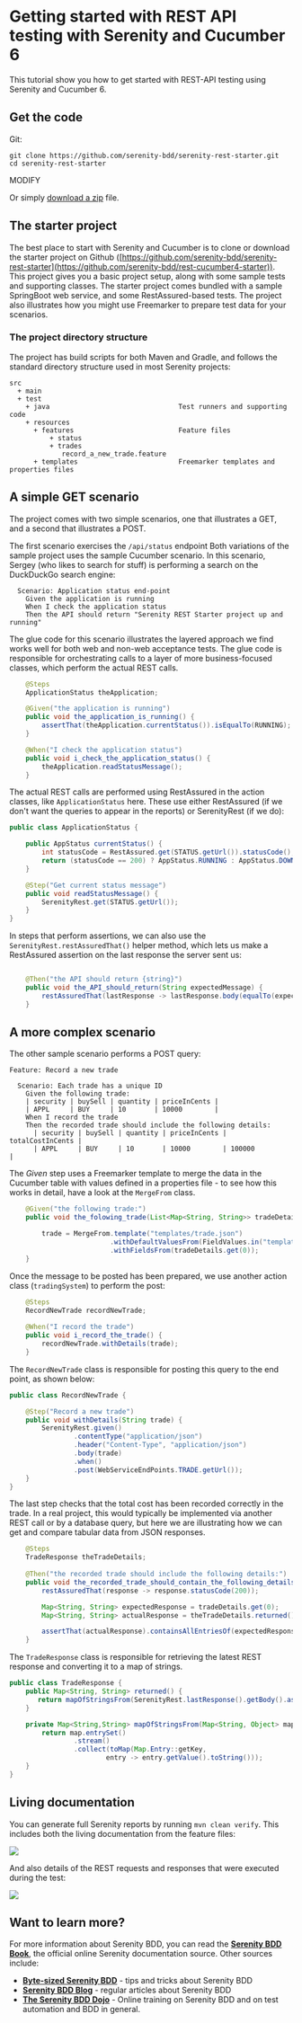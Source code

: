# Getting started with REST API testing with Serenity and Cucumber 6

This tutorial show you how to get started with REST-API testing using Serenity and Cucumber 6. 

## Get the code

Git:

    git clone https://github.com/serenity-bdd/serenity-rest-starter.git
    cd serenity-rest-starter



MODIFY

Or simply [download a zip](https://github.com/serenity-bdd/serenity-repository-starter/archive/master.zip) file.

## The starter project
The best place to start with Serenity and Cucumber is to clone or download the starter project on Github ([https://github.com/serenity-bdd/serenity-rest-starter](https://github.com/serenity-bdd/rest-cucumber4-starter)). 
This project gives you a basic project setup, along with some sample tests and supporting classes. 
The starter project comes bundled with a sample SpringBoot web service, and some RestAssured-based tests. 
The project also illustrates how you might use Freemarker to prepare test data for your scenarios.

### The project directory structure
The project has build scripts for both Maven and Gradle, and follows the standard directory structure used in most Serenity projects:
```Gherkin
src
  + main
  + test
    + java                                Test runners and supporting code
    + resources
      + features                          Feature files 
          + status
          + trades
             record_a_new_trade.feature 
      + templates                         Freemarker templates and properties files                

```

## A simple GET scenario
The project comes with two simple scenarios, one that illustrates a GET, and a second that illustrates a POST.

The first scenario exercises the `/api/status` endpoint
Both variations of the sample project uses the sample Cucumber scenario. 
In this scenario, Sergey (who likes to search for stuff) is performing a search on the DuckDuckGo search engine:

```Gherkin
  Scenario: Application status end-point
    Given the application is running
    When I check the application status
    Then the API should return "Serenity REST Starter project up and running"
```

The glue code for this scenario illustrates the layered approach we find works well for both web and non-web acceptance tests.
The glue code is responsible for orchestrating calls to a layer of more business-focused classes, which perform the actual REST calls.

```java
    @Steps
    ApplicationStatus theApplication;

    @Given("the application is running")
    public void the_application_is_running() {
        assertThat(theApplication.currentStatus()).isEqualTo(RUNNING);
    }

    @When("I check the application status")
    public void i_check_the_application_status() {
        theApplication.readStatusMessage();
    }
```

The actual REST calls are performed using RestAssured in the action classes, like `ApplicationStatus` here. 
These use either RestAssured (if we don't want the queries to appear in the reports) or SerenityRest (if we do):

```java
public class ApplicationStatus {

    public AppStatus currentStatus() {
        int statusCode = RestAssured.get(STATUS.getUrl()).statusCode();
        return (statusCode == 200) ? AppStatus.RUNNING : AppStatus.DOWN;
    }

    @Step("Get current status message")
    public void readStatusMessage() {
        SerenityRest.get(STATUS.getUrl());
    }
}
```

In steps that perform assertions, we can also use the `SerenityRest.restAssuredThat()` helper method, 
which lets us make a RestAssured assertion on the last response the server sent us:

```java

    @Then("the API should return {string}")
    public void the_API_should_return(String expectedMessage) {
        restAssuredThat(lastResponse -> lastResponse.body(equalTo(expectedMessage)));
    }
```


## A more complex scenario

The other sample scenario performs a POST query:

```gherkin
Feature: Record a new trade

  Scenario: Each trade has a unique ID
    Given the following trade:
    | security | buySell | quantity | priceInCents |
    | APPL     | BUY     | 10       | 10000        |
    When I record the trade
    Then the recorded trade should include the following details:
      | security | buySell | quantity | priceInCents | totalCostInCents |
      | APPL     | BUY     | 10       | 10000        | 100000           |

```

The _Given_ step uses a Freemarker template to merge the data in the Cucumber table with values defined in a properties file -
to see how this works in detail, have a look at the `MergeFrom` class.

```java
    @Given("the following trade:")
    public void the_folowing_trade(List<Map<String, String>> tradeDetails) throws IOException {

        trade = MergeFrom.template("templates/trade.json")
                         .withDefaultValuesFrom(FieldValues.in("templates/standard-trade.properties"))
                         .withFieldsFrom(tradeDetails.get(0));
    }
```

Once the message to be posted has been prepared, we use another action class (`tradingSystem`) to perform the post:

```java
    @Steps
    RecordNewTrade recordNewTrade;
   
    @When("I record the trade")
    public void i_record_the_trade() {
        recordNewTrade.withDetails(trade);
    }
```

The `RecordNewTrade` class is responsible for posting this query to the end point, as shown below:

```java
public class RecordNewTrade {

    @Step("Record a new trade")
    public void withDetails(String trade) {
        SerenityRest.given()
                .contentType("application/json")
                .header("Content-Type", "application/json")
                .body(trade)
                .when()
                .post(WebServiceEndPoints.TRADE.getUrl());
    }
}
```

The last step checks that the total cost has been recorded correctly in the trade. 
In a real project, this would typically be implemented via another REST call or by a database query, but here 
we are illustrating how we can get and compare tabular data from JSON responses. 

```java
    @Steps
    TradeResponse theTradeDetails;
  
    @Then("the recorded trade should include the following details:")
    public void the_recorded_trade_should_contain_the_following_details(List<Map<String, String>> tradeDetails) {
        restAssuredThat(response -> response.statusCode(200));

        Map<String, String> expectedResponse = tradeDetails.get(0);
        Map<String, String> actualResponse = theTradeDetails.returned();

        assertThat(actualResponse).containsAllEntriesOf(expectedResponse);
    }
```

The `TradeResponse` class is responsible for retrieving the latest REST response and converting it to a map of strings.
```java
public class TradeResponse {
    public Map<String, String> returned() {
       return mapOfStringsFrom(SerenityRest.lastResponse().getBody().as(Map.class));
    }

    private Map<String,String> mapOfStringsFrom(Map<String, Object> map) {
        return map.entrySet()
                .stream()
                .collect(toMap(Map.Entry::getKey,
                        entry -> entry.getValue().toString()));
    }
}
```

## Living documentation

You can generate full Serenity reports by running `mvn clean verify`. 
This includes both the living documentation from the feature files:

![](src/docs/rest-feature.png)

And also details of the REST requests and responses that were executed during the test:

![](src/docs/rest-report.png)


## Want to learn more?
For more information about Serenity BDD, you can read the [**Serenity BDD Book**](https://serenity-bdd.github.io/theserenitybook/latest/index.html), the official online Serenity documentation source. Other sources include:
* **[Byte-sized Serenity BDD](https://www.youtube.com/channel/UCav6-dPEUiLbnu-rgpy7_bw/featured)** - tips and tricks about Serenity BDD
* [**Serenity BDD Blog**](https://johnfergusonsmart.com/category/serenity-bdd/) - regular articles about Serenity BDD
* [**The Serenity BDD Dojo**](https://serenitydojo.teachable.com) - Online training on Serenity BDD and on test automation and BDD in general.
